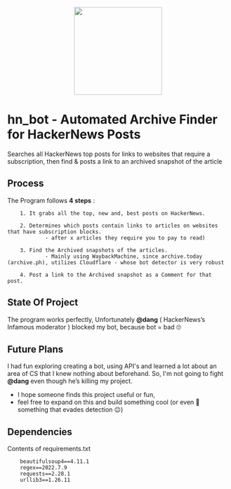 
<p align="center">
  <img src="https://user-images.githubusercontent.com/74121686/186787727-f1dd40ed-a5ec-4e82-b7e3-2cc292700bb6.png" width="200">
</p>




# hn_bot - Automated Archive Finder for HackerNews Posts
Searches all HackerNews top posts for links to websites that require a subscription, then find & posts a link to an archived snapshot of the article

## Process 
The Program follows **4 steps** :

        1. It grabs all the top, new and, best posts on HackerNews.
    
        2. Determines which posts contain links to articles on websites that have subscription blocks.
                - after x articles they require you to pay to read) 
    
        3. Find the Archived snapshots of the articles.
                - Mainly using WaybackMachine, since archive.today (archive.ph), utilizes Cloudflare - whose bot detector is very robust
    
        4. Post a link to the Archived snapshot as a Comment for that post.
    
    
    
## State Of Project 
The program works perfectly, Unfortunately **@dang** ( HackerNews’s Infamous moderator ) blocked my bot, because bot = bad 🙄

## Future Plans
I had fun exploring creating a bot, using API's and learned a lot about an area of CS that I knew nothing about beforehand. 
So, I'm not going to fight **@dang** even though he’s killing my project.

- I hope someone finds this project useful or fun, 
- feel free to expand on this and build something cool (or even 🤫 something that evades detection 😉)

## Dependencies
Contents of requirements.txt
        
        
        beautifulsoup4==4.11.1
        regex==2022.7.9
        requests==2.28.1
        urllib3==1.26.11
